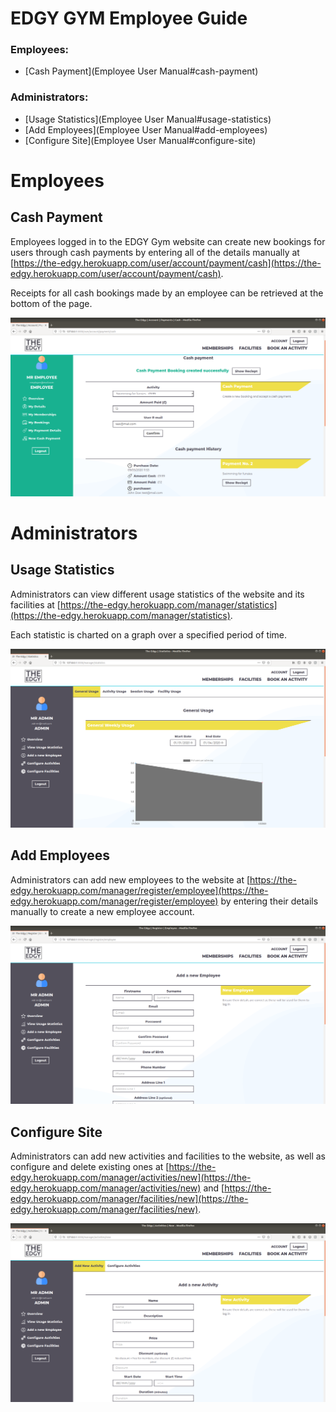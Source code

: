 # EDGY GYM Employee Guide

### Employees:
* [Cash Payment](Employee User Manual#cash-payment)

### Administrators:
* [Usage Statistics](Employee User Manual#usage-statistics)
* [Add Employees](Employee User Manual#add-employees)
* [Configure Site](Employee User Manual#configure-site)

# Employees
## Cash Payment
Employees logged in to the EDGY Gym website can create new bookings for users through cash payments by entering all of the details manually at [https://the-edgy.herokuapp.com/user/account/payment/cash](https://the-edgy.herokuapp.com/user/account/payment/cash).

Receipts for all cash bookings made by an employee can be retrieved at the bottom of the page.

![sep_07_cash](uploads/dddb3566c816ac7770c17c8c235dab0d/sep_07_cash.png)

# Administrators

## Usage Statistics
Administrators can view different usage statistics of the website and its facilities at [https://the-edgy.herokuapp.com/manager/statistics](https://the-edgy.herokuapp.com/manager/statistics).

Each statistic is charted on a graph over a specified period of time.

![sep_08_stats](uploads/1c9c9d9ac6a978c9017d4a5a32b6d149/sep_08_stats.png)

## Add Employees
Administrators can add new employees to the website at [https://the-edgy.herokuapp.com/manager/register/employee](https://the-edgy.herokuapp.com/manager/register/employee) by entering their details manually to create a new employee account.

![sep_09_add_employee](uploads/cff52bfc89a1f8cee9b1d0a3eb5f057b/sep_09_add_employee.png)

## Configure Site
Administrators can add new activities and facilities to the website, as well as configure and delete existing ones at [https://the-edgy.herokuapp.com/manager/activities/new](https://the-edgy.herokuapp.com/manager/activities/new) and [https://the-edgy.herokuapp.com/manager/facilities/new](https://the-edgy.herokuapp.com/manager/facilities/new).

![sep_10_config](uploads/4d88b63c50b2d182bc3c7e8eab410767/sep_10_config.png)